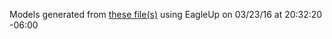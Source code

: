 Models generated from [these file(s)](https://raw.githubusercontent.com/sparkfun/RedBoard/d41135c34b2b5b9f4c80d61f42bc962e1b741424/Hardware/RedBoard.brd) using EagleUp on 03/23/16 at 20:32:20 -06:00
